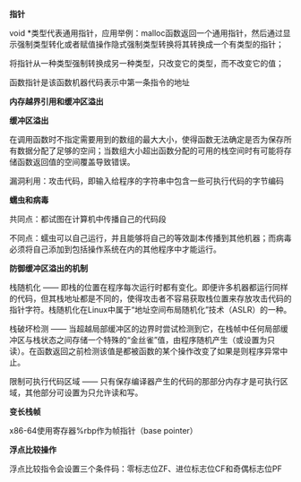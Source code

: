 **指针**

void *类型代表通用指针，应用举例：malloc函数返回一个通用指针，然后通过显示强制类型转化或者赋值操作隐式强制类型转换将其转换成一个有类型的指针；

将指针从一种类型强制转换成另一种类型，只改变它的类型，而不改变它的值；

函数指针是该函数机器代码表示中第一条指令的地址



**内存越界引用和缓冲区溢出**

**缓冲区溢出**

 在调用函数时不指定需要用到的数组的最大大小，使得函数无法确定是否为保存所有数据分配了足够的空间；当数组大小超出函数分配的可用的栈空间时有可能将存储函数返回值的空间覆盖导致错误。

 漏洞利用：攻击代码，即输入给程序的字符串中包含一些可执行代码的字节编码

**蠕虫和病毒**

 共同点：都试图在计算机中传播自己的代码段

 不同点：蠕虫可以自己运行，并且能够将自己的等效副本传播到其他机器；而病毒必须将自己添加到包括操作系统在内的其他程序中才能运行。

**防御缓冲区溢出的机制**

  栈随机化  —— 即栈的位置在程序每次运行时都有变化。即便许多机器都运行同样的代码，但其栈地址都是不同的，使得攻击者不容易获取栈位置来存放攻击代码的指针字符。栈随机化在Linux中属于“地址空间布局随机化”技术（ASLR）的一种。

  栈破坏检测 —— 当超越局部缓冲区的边界时尝试检测到它，在栈帧中任何局部缓冲区与栈状态之间存储一个特殊的“金丝雀”值，由程序随机产生（或设置为只读）。在函数返回之前检测该值是都被函数的某个操作改变了如果是则程序异常中止。

  限制可执行代码区域 —— 只有保存编译器产生的代码的那部分内存才是可执行区域，其他部分可设置为只允许读和写。

 

**变长栈帧**

  x86-64使用寄存器%rbp作为帧指针（base pointer）

 

**浮点比较操作**

  浮点比较指令会设置三个条件码：零标志位ZF、进位标志位CF和奇偶标志位PF